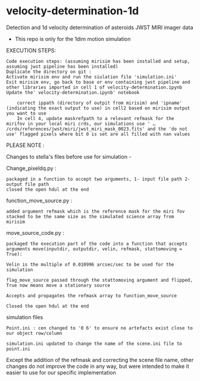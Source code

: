# velocity-determination-1d
Detection and 1d velocity determination of asteroids JWST MIRI imager data


* This repo is only for the 1dim motion simulation

EXECUTION STEPS:

    Code execution steps: (assuming mirisim has been installed and setup, assuming jwst pipeline has been installed)
    Duplicate the directory on git :
    Activate mirisim env and run the siulation file 'simulation.ini'
    Exit mirisim env, go back to base or env containing jwst pipeline and other libraries imported in cell 1 of velocity-determination.ipynb
    Update the' velocity-determination.ipynb' notebook

        correct ippath (directory of outpit from mirisim) and 'ipname' (indicating the exact output to use) in cell2 based on mirisim output you want to use
        In cell 4, update maskrefpath to a relevant refmask for the mirifov in your local miri crds, our simulations use ' … /crds/references/jwst/miri/jwst_miri_mask_0023.fits' and the 'do not use' flagged pixels where bit 0 is set are all filled with nan values



PLEASE NOTE :

Changes to stella's files before use for simulation -


Change_pixeldq.py :

    packaged in a function to accept two arguments, 1- input file path 2- output file path
    closed the open hdul at the end


function_move_source.py :

    added argument refmask which is the reference mask for the miri fov stacked to be the same size as the simulated science array from mirisim


move_source_code.py :

    packaged the execution part of the code into a function that accepts arguments move(inputdir, outputdir, velin, refmask, stattomoving = True):

    Velin is the multiple of 0.010996 arcsec/sec to be used for the simulation

    flag_move_source passed through the stattomoving argument and flipped, True now means move a stationary source

    Accepts and propagates the refmask array to function_move_source

    Closed the open hdul at the end

simulation files

    Point.ini : cen changed to '0 6' to ensure no artefacts exist close to our object row/column

    simulation.ini updated to change the name of the scene.ini file to point.ini


Except the addition of the refmask and correcting the scene file name, other changes do not improve the code in any way, but were intended to make it easier to use for our specific implementation

